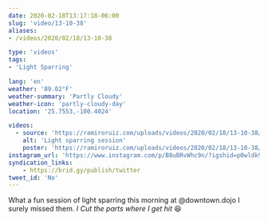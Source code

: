 ```yaml
---
date: 2020-02-18T13:17:18-06:00
slug: 'video/13-10-38'
aliases:
- /videos/2020/02/18/13-10-38

type: 'videos' 
tags:
- 'Light Sparring'

lang: 'en'
weather: '89.02°F'
weather-summary: 'Partly Cloudy'
weather-icon: 'partly-cloudy-day'
location: '25.7553,-100.4024'

videos:
  - source: 'https://ramiroruiz.com/uploads/videos/2020/02/18/13-10-38/light-sparring-session.mp4'
    alt: 'Light sparring session'
    poster: 'https://ramiroruiz.com/uploads/videos/2020/02/18/13-10-38/poster.jpg'
instagram_url: 'https://www.instagram.com/p/B8uBRvWhc9n/?igshid=p0wldk9jo7m3'
syndication_links:
    - https://brid.gy/publish/twitter
tweet_id: 'No'
---
```

What a fun session of light sparring this morning at @downtown.dojo I surely missed them. 
_I Cut the parts where I get hit_ 😆
 
